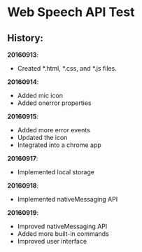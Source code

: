 # Web Speech API Test
## History:
**20160913**: 
* Created *.html, *.css, and *.js files.

**20160914**:
* Added mic icon
* Added onerror properties

**20160915**:
* Added more error events
* Updated the icon
* Integrated into a chrome app

**20160917**:
* Implemented local storage

**20160918**:
* Implemented nativeMessaging API

**20160919**:
* Improved nativeMessaging API
* Added more built-in commands
* Improved user interface